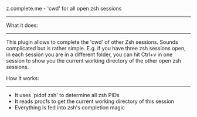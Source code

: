 
z.complete.me - 'cwd' for all open zsh sessions
******************************************

What it does:
*************
This plugin allows to complete the 'cwd' of other Zsh sessions. Sounds
complicated but is rather simple. E.g. if you have three zsh sessions open, in
each session you are in a different folder, you can hit Ctrl+v in one session
to show you the current working directory of the other open zsh sessions.

How it works:
*************
* It uses 'pidof zsh' to determine all zsh PIDs
* It reads procfs to get the current working directory of this session
* Everything is fed into zsh's completion magic
